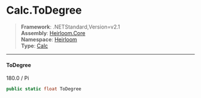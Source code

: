 # Calc.ToDegree

> **Framework**: .NETStandard,Version=v2.1  
> **Assembly**: [Heirloom.Core][0]  
> **Namespace**: [Heirloom][0]  
> **Type**: [Calc][1]  

--------------------------------------------------------------------------------

#### ToDegree

180.0 / Pi

```cs
public static float ToDegree
```

[0]: ..\Heirloom.Core.md
[1]: Heirloom.Calc.md
